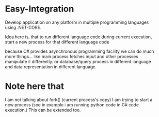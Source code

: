 # Easy-Integration
Develop application on any platform in multiple programming languages using .NET-CORE.

Idea here is, that to run different language code during current execution,
start a new process for that different language code

because C# provides asynchronous programming facility we can do much more things...
like main process fetches input and other processes manipulate it differently.
or database/query process in different language and data representation in different language.

# Note here that 
I am not talking about fork() (current process's copy)
I am trying to start a new process (see in example i am running python code in C# code execution.)
This can be extended too.
